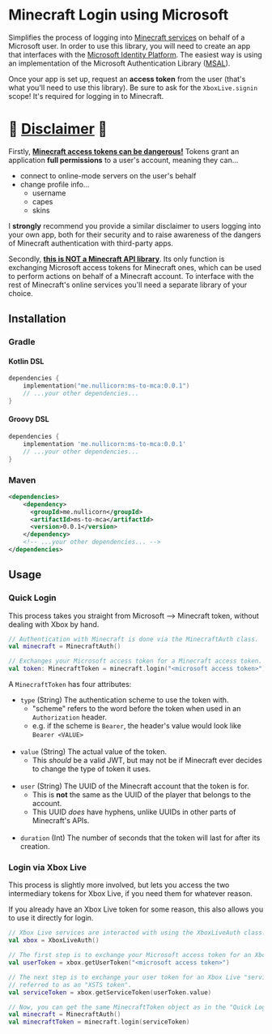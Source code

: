 # Minecraft Login using Microsoft

Simplifies the process of logging into [Minecraft services](https://wiki.vg/Mojang_API) on behalf of
a Microsoft user. In order to use this library, you will need to create an app that interfaces with
the [Microsoft Identity Platform][ms-openid]. The easiest way is using an implementation of the
Microsoft Authentication Library ([MSAL][msal-overview]).

Once your app is set up, request an **access token** from the user (that's what you'll need to use this library). Be sure to ask for the `XboxLive.signin` scope! It's required for
logging in to Minecraft.

# 🚨 <ins>Disclaimer</ins> 🚨

Firstly, **<ins>Minecraft access tokens can be dangerous!</ins>** Tokens grant an application **full permissions** to a user's account, meaning they can...
- connect to online-mode servers on the user's behalf
- change profile info...
  - username
  - capes
  - skins

I **strongly** recommend you provide a similar disclaimer to users logging into your own app, both for their security and to raise awareness of the dangers of Minecraft authentication with third-party apps.

Secondly, **<ins>this is NOT a Minecraft API library</ins>**. Its only function is exchanging Microsoft access tokens for Minecraft ones, which can be used to perform actions on behalf of a Minecraft account. To interface with the rest of Minecraft's online services you'll need a separate library of your choice.

## Installation

### Gradle

#### Kotlin DSL

```kotlin
dependencies {
    implementation("me.nullicorn:ms-to-mca:0.0.1")
    // ...your other dependencies...
}
```

#### Groovy DSL

```groovy
dependencies {
    implementation 'me.nullicorn:ms-to-mca:0.0.1'
    // ...your other dependencies...
}
```

### Maven

```xml
<dependencies>
    <dependency>
      <groupId>me.nullicorn</groupId>
      <artifactId>ms-to-mca</artifactId>
      <version>0.0.1</version>
    </dependency>
    <!-- ...your other dependencies... -->
</dependencies>
```

## Usage

### Quick Login

This process takes you straight from Microsoft --> Minecraft token, without dealing with Xbox by
hand.

```kotlin
// Authentication with Minecraft is done via the MinecraftAuth class.
val minecraft = MinecraftAuth()

// Exchanges your Microsoft access token for a Minecraft access token.
val token: MinecraftToken = minecraft.login("<microsoft access token>")
```

A `MinecraftToken` has four attributes:

- `type` (String) The authentication scheme to use the token with.
    - "scheme" refers to the word before the token when used in an `Authorization` header.
    - e.g. if the scheme is `Bearer`, the header's value would look like `Bearer <VALUE>`<br><br>
- `value` (String) The actual value of the token.
    - This *should* be a valid JWT, but may not be if Minecraft ever decides to change the type of
      token it uses.<br><br>
- `user` (String) The UUID of the Minecraft account that the token is for.
    - This is **not** the same as the UUID of the player that belongs to the account.
    - This UUID *does* have hyphens, unlike UUIDs in other parts of Minecraft's APIs.<br><br>
- `duration` (Int) The number of seconds that the token will last for after its creation.

### Login via Xbox Live

This process is slightly more involved, but lets you access the two intermediary tokens for Xbox
Live, if you need them for whatever reason.

If you already have an Xbox Live token for some reason, this also allows you to use it directly for
login.

```kotlin
// Xbox Live services are interacted with using the XboxLiveAuth class.
val xbox = XboxLiveAuth()

// The first step is to exchange your Microsoft access token for an Xbox Live "user" token.
val userToken = xbox.getUserToken("<microsoft access token>")

// The next step is to exchange your user token for an Xbox Live "service" token. This can also be
// referred to as an "XSTS token".
val serviceToken = xbox.getServiceToken(userToken.value)

// Now, you can get the same MinecraftToken object as in the "Quick Login".
val minecraft = MinecraftAuth()
val minecraftToken = minecraft.login(serviceToken)
```

[ms-openid]: https://docs.microsoft.com/en-us/azure/active-directory/develop/v2-protocols-oidc

[msal-overview]: https://docs.microsoft.com/en-us/azure/active-directory/develop/msal-overview
